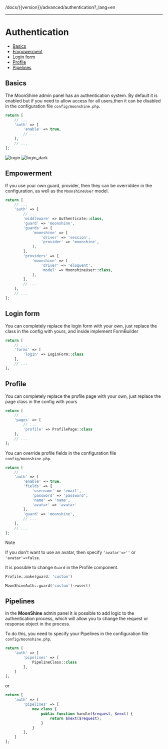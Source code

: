 /docs/{{version}}/advanced/authentication?_lang=en

------

# Authentication

  - [Basics](#basics)
  - [Empowerment](#empowerment)
  - [Login form](#login-form)
  - [Profile](#profile)
  - [Pipelines](#pipelines)

<a name="basics"></a>
## Basics

The MoonShine admin panel has an authentication system. By default it is enabled but if you need to allow access for all users,then it can be disabled in the configuration file `config/moonshine.php`.
           
```php
return [
    // ...
    'auth' => [
        'enable' => true,
        // ...
    ],
    // ...
];
```

![login](https://raw.githubusercontent.com/moonshine-software/doc/2.x/resources/screenshots/login.png)
![login_dark](https://raw.githubusercontent.com/moonshine-software/doc/2.x/resources/screenshots/login_dark.png)

<a name="extending"></a>
## Empowerment          

If you use your own guard, provider, then they can be overridden in the configuration, as well as the `MoonshineUser` model.    
               
```php
return [
    // ...
    'auth' => [
        // ...
        'middleware' => Authenticate::class,
        'guard' => 'moonshine',
        'guards' => [
            'moonshine' => [
                'driver' => 'session',
                'provider' => 'moonshine',
            ],
        ],
        'providers' => [
            'moonshine' => [
                'driver' => 'eloquent',
                'model' => MoonshineUser::class,
            ],
        ],
        // ...
    ],
    // ...
];
```

<a name="form"></a>
## Login form

You can completely replace the login form with your own, just replace the class in the config with yours, and inside implement FormBuilder  

```php
return [
    // ...
    'forms' => [
        'login' => LoginForm::class
    ],
    // ...
];
```

<a name="profile"></a>
## Profile

You can completely replace the profile page with your own, just replace the page class in the config with yours

```php
return [
    // ...
    'pages' => [
        // ...
        'profile' => ProfilePage::class
    ],
    // ...
];
```

You can override profile fields in the configuration file `config/moonshine.php`.
                           
```php
return [
    // ...
    'auth' => [
        'enable' => true,
        'fields' => [
            'username' => 'email',
            'password' => 'password',
            'name' => 'name',
            'avatar' => 'avatar'
        ],
        'guard' => 'moonshine',
        // ...
    ],
    // ...
];
```

> [!NOTE]
> If you don't want to use an avatar, then specify `'avatar'=>''` or `'avatar'=>false`.

It is possible to change `Guard` in the Profile component.
```php
Profile::make(guard: 'custom')
```

```php
MoonShineAuth::guard('custom')->user()
```
<a name="pipelines"></a>
## Pipelines

In the **MoonShine** admin panel it is possible to add logic to the authentication process, which will allow you to change the request or response object in the process.

To do this, you need to specify your Pipelines in the configuration file `config/moonshine.php`.

```php
return [
    'auth' => [
        'pipelines' => [
            PipelineClass::class
        ],
    ]
];
```

or

```php
return [
    'auth' => [
        'pipelines' => [
            new class {
                public function handle($request, $next) {
                    return $next($request);
                }
            }
        ],
    ]
];
```
